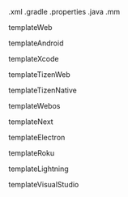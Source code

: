 


.xml
.gradle
.properties
.java
.mm



templateWeb

templateAndroid

templateXcode

templateTizenWeb

templateTizenNative

templateWebos

templateNext

templateElectron

templateRoku

templateLightning

templateVisualStudio